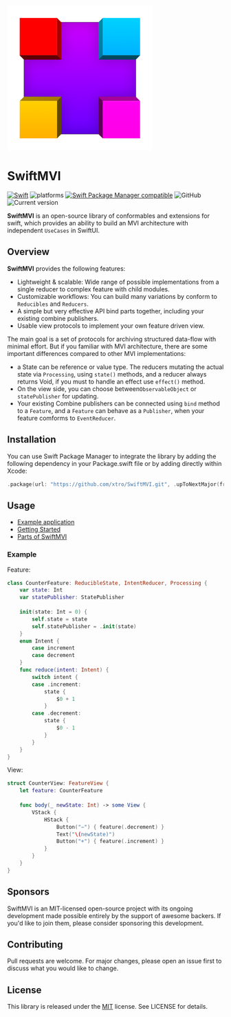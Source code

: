 ![SwiftMVI Logo](./Documentation/SwiftMVI.docc/Resources/swiftmvi_icon_338@2x.png)
# SwiftMVI


[![Swift](https://github.com/xtro/SwiftMVI/actions/workflows/swift.yml/badge.svg?branch=main)](https://github.com/xtro/SwiftMVI/actions/workflows/swift.yml) ![platforms](https://img.shields.io/badge/platform-iOS%20%7C%20watchOS%20%7C%20tvOS%20%7C%20macOS-333333) [![Swift Package Manager compatible](https://img.shields.io/badge/Swift%20Package%20Manager-compatible-brightgreen.svg)](https://github.com/apple/swift-package-manager) ![GitHub](https://img.shields.io/github/license/xtro/SwiftMVI) ![Current version](https://img.shields.io/github/v/tag/xtro/SwiftMVI)

**SwiftMVI** is an open-source library of conformables and extensions for swift, which provides an ability to build an MVI architecture with independent ``UseCases`` in SwiftUI.

## Overview

**SwiftMVI** provides the following features:
- Lightweight & scalable: Wide range of possible implementations from a single reducer to complex feature with child modules.
- Customizable workflows: You can build many variations by conform to ``Reducibles`` and ``Reducers``.
- A simple but very effective API bind parts together, including your existing combine publishers.
- Usable view protocols to implement your own feature driven view.

The main goal is a set of protocols for archiving structured data-flow with minimal effort.
But if you familiar with MVI architecture, there are some important differences compared to other MVI implementations:

- a State can be reference or value type. The reducers mutating the actual state via `Processing`, using `state()` methods, and a reducer always returns Void, if you must to handle an effect use `effect()` method.
- On the view side, you can choose between`ObservableObject` or `statePublisher` for updating.
- Your existing Combine publishers can be connected using `bind` method to a ``Feature``, and a ``Feature`` can behave as a `Publisher`, when your feature comforms to `EventReducer`.

## Installation
You can use Swift Package Manager to integrate the library by adding the following dependency in your Package.swift file or by adding directly within Xcode:

```swift
.package(url: "https://github.com/xtro/SwiftMVI.git", .upToNextMajor(from: "0.2.0"))
```

## Usage
- [Example application](https://github.com/xtro/SwiftMVI-Examples)
- [Getting Started](Documentation/SwiftMVI.docc/Getting_Started.md)
- [Parts of SwiftMVI](Documentation/SwiftMVI.docc/Parts.md)

### Example

Feature:

```swift
class CounterFeature: ReducibleState, IntentReducer, Processing {
    var state: Int
    var statePublisher: StatePublisher
    
    init(state: Int = 0) {
        self.state = state
        self.statePublisher = .init(state)
    }
    enum Intent {
        case increment
        case decrement
    }
    func reduce(intent: Intent) {
        switch intent {
        case .increment:
            state {
                $0 + 1
            }
        case .decrement:
            state {
                $0 - 1
            }
        }
    }
}
```

View:

```swift
struct CounterView: FeatureView {
    let feature: CounterFeature
    
    func body(_ newState: Int) -> some View {
        VStack {
            HStack {
                Button("−") { feature(.decrement) }
                Text("\(newState)")
                Button("+") { feature(.increment) }
            }
        }
    }
}
```

## Sponsors
SwiftMVI is an MIT-licensed open-source project with its ongoing development made possible entirely by the support of awesome backers. If you'd like to join them, please consider sponsoring this development.

## Contributing
Pull requests are welcome. For major changes, please open an issue first to discuss what you would like to change.

## License
This library is released under the [MIT](https://choosealicense.com/licenses/mit/) license. See LICENSE for details.

